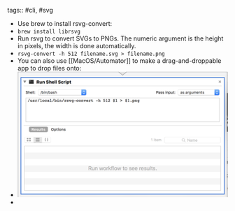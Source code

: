---
---

tags:: #cli, #svg

- Use brew to install rsvg-convert:
- ```brew install librsvg```
- Run rsvg to convert SVGs to PNGs. The numeric argument is the height in pixels, the width is done automatically.
- ```rsvg-convert -h 512 filename.svg > filename.png```
- You can also use [[MacOS/Automator]] to make a drag-and-droppable app to drop files onto:
- ![Screenshot 2019 05 02 16 43 42](/assets/osx/screenshot-2019-05-02-16-43-42.png "Screenshot 2019 05 02 16 43 42")
-